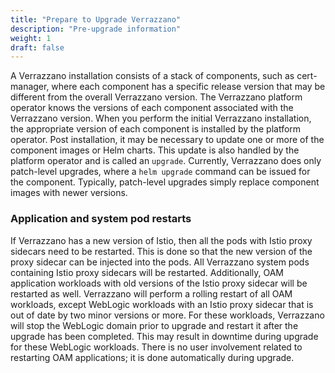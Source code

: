 ```yaml
---
title: "Prepare to Upgrade Verrazzano"
description: "Pre-upgrade information"
weight: 1
draft: false
---
```


A Verrazzano installation consists of a stack of components, such as cert-manager, where each component has a
specific release version that may be different from the overall Verrazzano version.  The Verrazzano platform operator
knows the versions of each component associated with the Verrazzano version.  When you perform the initial Verrazzano
installation, the appropriate version of each component is installed by the platform operator.
Post installation, it may be necessary to update one or more of the component images or Helm charts.  This update is also
handled by the platform operator and is called an `upgrade`.  Currently, Verrazzano does only patch-level upgrades,
where a `helm upgrade` command can be issued for the component.  Typically, patch-level upgrades simply replace component
images with newer versions.

### Application and system pod restarts
If Verrazzano has a new version of Istio, then all the pods with Istio proxy sidecars
need to be restarted. This is done so that the new version of the proxy sidecar can be injected into the pods.
All Verrazzano system pods containing Istio proxy sidecars will be restarted.
Additionally, OAM application workloads with old versions of the Istio proxy sidecar will be restarted as well.
Verrazzano will perform a rolling restart of all OAM workloads, except WebLogic workloads with an Istio proxy sidecar
that is out of date by two minor versions or more. For these workloads, Verrazzano will stop the WebLogic domain prior to upgrade
and restart it after the upgrade has been completed. This may result in downtime during upgrade for these WebLogic workloads.
There is no user involvement related to restarting OAM applications; it is done automatically during upgrade.
